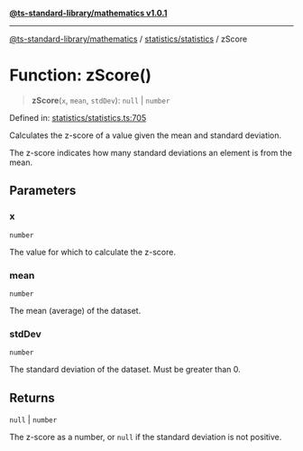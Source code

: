 [**@ts-standard-library/mathematics v1.0.1**](../../../README.md)

***

[@ts-standard-library/mathematics](../../../README.md) / [statistics/statistics](../README.md) / zScore

# Function: zScore()

> **zScore**(`x`, `mean`, `stdDev`): `null` \| `number`

Defined in: [statistics/statistics.ts:705](https://github.com/gabaudette/ts-stdlib/blob/7333da76bc775fbabd0907ad8519b912cfc2fe26/packages/mathematics/src/statistics/statistics.ts#L705)

Calculates the z-score of a value given the mean and standard deviation.

The z-score indicates how many standard deviations an element is from the mean.

## Parameters

### x

`number`

The value for which to calculate the z-score.

### mean

`number`

The mean (average) of the dataset.

### stdDev

`number`

The standard deviation of the dataset. Must be greater than 0.

## Returns

`null` \| `number`

The z-score as a number, or `null` if the standard deviation is not positive.
